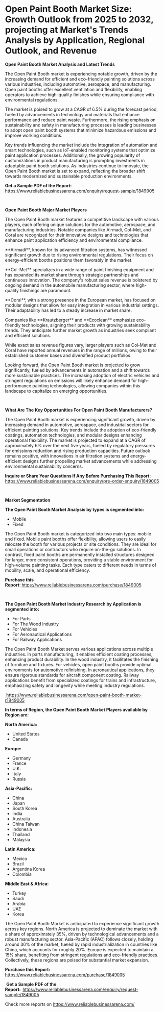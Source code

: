 <p><h1>Open Paint Booth Market Size: Growth Outlook from 2025 to 2032, projecting at Market's Trends Analysis by Application, Regional Outlook, and Revenue</h1></p><p><strong>Open Paint Booth Market Analysis and Latest Trends</strong></p>
<p><p>The Open Paint Booth market is experiencing notable growth, driven by the increasing demand for efficient and eco-friendly painting solutions across various industries, including automotive, aerospace, and manufacturing. Open paint booths offer excellent ventilation and flexibility, enabling operators to achieve high-quality finishes while ensuring compliance with environmental regulations. </p><p>The market is poised to grow at a CAGR of 6.5% during the forecast period, fueled by advancements in technology and materials that enhance performance and reduce paint waste. Furthermore, the rising emphasis on sustainability and safety in manufacturing processes is leading businesses to adopt open paint booth systems that minimize hazardous emissions and improve working conditions. </p><p>Key trends influencing the market include the integration of automation and smart technologies, such as IoT-enabled monitoring systems that optimize paint application processes. Additionally, the growing popularity of customizations in product manufacturing is prompting investments in adaptable paint booth solutions. As industries continue to innovate, the Open Paint Booth market is set to expand, reflecting the broader shift towards modernized and sustainable production environments.</p></p>
<p><strong>Get a Sample PDF of the Report:&nbsp;</strong> <a href="https://www.reliablebusinessarena.com/enquiry/request-sample/1849005?utm_campaign=3286&utm_medium=2&utm_source=Github&utm_content=ia&utm_term=11042025&utm_id=open-paint-booth">https://www.reliablebusinessarena.com/enquiry/request-sample/1849005</a></p>
<p>&nbsp;</p>
<p><strong>Open Paint Booth Major Market Players</strong></p>
<p><p>The Open Paint Booth market features a competitive landscape with various players, each offering unique solutions for the automotive, aerospace, and manufacturing industries. Notable companies like Airmadi, Col-Met, and Coral are recognized for their innovative designs and technologies that enhance paint application efficiency and environmental compliance.</p><p>**Airmadi**, known for its advanced filtration systems, has witnessed significant growth due to rising environmental regulations. Their focus on energy-efficient booths positions them favorably in the market. </p><p>**Col-Met** specializes in a wide range of paint finishing equipment and has expanded its market share through strategic partnerships and continuous innovation. The company's robust sales revenue is bolstered by ongoing demand in the automobile manufacturing sector, where high-quality finishings are paramount. </p><p>**Coral**, with a strong presence in the European market, has focused on modular designs that allow for easy integration in various industrial settings. Their adaptability has led to a steady increase in market share.</p><p>Companies like **Krautzberger** and **Ecoclean** emphasize eco-friendly technologies, aligning their products with growing sustainability trends. They anticipate further market growth as industries seek compliant and efficient solutions.</p><p>While exact sales revenue figures vary, larger players such as Col-Met and Coral have reported annual revenues in the range of millions, owing to their established customer bases and diversified product portfolios.</p><p>Looking forward, the Open Paint Booth market is projected to grow significantly, fueled by advancements in automation and a shift towards more sustainable practices. The increasing adoption of electric vehicles and stringent regulations on emissions will likely enhance demand for high-performance painting technologies, allowing companies within this landscape to capitalize on emerging opportunities.</p></p>
<p>&nbsp;</p>
<p><strong>What Are The Key Opportunities For Open Paint Booth Manufacturers?</strong></p>
<p><p>The Open Paint Booth market is experiencing significant growth, driven by increasing demand in automotive, aerospace, and industrial sectors for efficient painting solutions. Key trends include the adoption of eco-friendly coatings, automation technologies, and modular designs enhancing operational flexibility. The market is projected to expand at a CAGR of approximately 6% over the next five years, fueled by regulatory pressures for emissions reduction and rising production capacities. Future outlook remains positive, with innovations in air filtration systems and energy-efficient designs further propelling market advancements while addressing environmental sustainability concerns.</p></p>
<p><strong>Inquire or Share Your Questions If Any Before Purchasing This Report:</strong> <a href="https://www.reliablebusinessarena.com/enquiry/pre-order-enquiry/1849005?utm_campaign=3286&utm_medium=2&utm_source=Github&utm_content=ia&utm_term=11042025&utm_id=open-paint-booth">https://www.reliablebusinessarena.com/enquiry/pre-order-enquiry/1849005</a></p>
<p>&nbsp;</p>
<p><strong>Market Segmentation</strong></p>
<p><strong>The Open Paint Booth Market Analysis by types is segmented into:</strong></p>
<p><ul><li>Mobile</li><li>Fixed</li></ul></p>
<p><p>The Open Paint Booth market is categorized into two main types: mobile and fixed. Mobile paint booths offer flexibility, allowing users to easily relocate the booth for various projects or site conditions. They are ideal for small operations or contractors who require on-the-go solutions. In contrast, fixed paint booths are permanently installed structures designed for larger, more consistent operations, providing a stable environment for high-volume painting tasks. Each type caters to different needs in terms of mobility, scale, and operational efficiency.</p></p>
<p><strong>Purchase this Report:&nbsp;</strong><a href="https://www.reliablebusinessarena.com/purchase/1849005?utm_campaign=3286&utm_medium=2&utm_source=Github&utm_content=ia&utm_term=11042025&utm_id=open-paint-booth">https://www.reliablebusinessarena.com/purchase/1849005</a></p>
<p>&nbsp;</p>
<p><strong>The Open Paint Booth Market Industry Research by Application is segmented into:</strong></p>
<p><ul><li>For Parts</li><li>For The Wood Industry</li><li>For Vehicles</li><li>For Aeronautical Applications</li><li>For Railway Applications</li></ul></p>
<p><p>The Open Paint Booth Market serves various applications across multiple industries. In parts manufacturing, it enables efficient coating processes, enhancing product durability. In the wood industry, it facilitates the finishing of furniture and fixtures. For vehicles, open paint booths provide optimal environments for automotive refinishing. In aeronautical applications, they ensure rigorous standards for aircraft component coating. Railway applications benefit from specialized coatings for trains and infrastructure, emphasizing safety and longevity while meeting industry regulations.</p></p>
<p><a href="https://www.reliablebusinessarena.com/open-paint-booth-market-r1849005?utm_campaign=3286&utm_medium=2&utm_source=Github&utm_content=ia&utm_term=11042025&utm_id=open-paint-booth">&nbsp;https://www.reliablebusinessarena.com/open-paint-booth-market-r1849005</a></p>
<p><strong>In terms of Region, the Open Paint Booth Market Players available by Region are:</strong></p>
<p>
    <p> <strong> North America: </strong>
        <ul>
            <li>United States</li>
            <li>Canada</li>
        </ul>
        </p> 
    <p> <strong> Europe: </strong>
        <ul>
            <li>Germany</li>
            <li>France</li>
            <li>U.K.</li>
            <li>Italy</li>
            <li>Russia</li>
        </ul>
        </p> 
    <p> <strong> Asia-Pacific: </strong>
        <ul>
            <li>China</li>
            <li>Japan</li>
            <li>South Korea</li>
            <li>India</li>
            <li>Australia</li>
            <li>China Taiwan</li>
            <li>Indonesia</li>
            <li>Thailand</li>
            <li>Malaysia</li>
        </ul>
        </p> 
    <p> <strong> Latin America: </strong>
        <ul>
            <li>Mexico</li>
            <li>Brazil</li>
            <li>Argentina Korea</li>
            <li>Colombia</li>
        </ul>
        </p> 
    <p> <strong> Middle East & Africa: </strong>
        <ul>
            <li>Turkey</li>
            <li>Saudi</li>
            <li>Arabia</li>
            <li>UAE</li>
            <li>Korea</li>
        </ul>
    </p>
    </p>
<p><p>The Open Paint Booth Market is anticipated to experience significant growth across key regions. North America is projected to dominate the market with a share of approximately 35%, driven by technological advancements and a robust manufacturing sector. Asia-Pacific (APAC) follows closely, holding around 30% of the market, fueled by rapid industrialization in countries like China, which accounts for roughly 20%. Europe is expected to maintain a 15% share, benefiting from stringent regulations and eco-friendly practices. Collectively, these regions are poised for substantial market expansion.</p></p>
<p><strong>Purchase this Report: </strong><a href="https://www.reliablebusinessarena.com/purchase/1849005?utm_campaign=3286&utm_medium=2&utm_source=Github&utm_content=ia&utm_term=11042025&utm_id=open-paint-booth">https://www.reliablebusinessarena.com/purchase/1849005</a></p>
<p>&nbsp;<strong>Get a Sample PDF of the Report:&nbsp;&nbsp;</strong><a href="https://www.reliablebusinessarena.com/enquiry/request-sample/1849005?utm_campaign=3286&utm_medium=2&utm_source=Github&utm_content=ia&utm_term=11042025&utm_id=open-paint-booth">https://www.reliablebusinessarena.com/enquiry/request-sample/1849005</a></p>
<p><strong></strong></p>
<p>Check more reports on <a href="https://www.reliablebusinessarena.com/?utm_campaign=3286&utm_medium=2&utm_source=Github&utm_content=ia&utm_term=11042025&utm_id=open-paint-booth">https://www.reliablebusinessarena.com/</a></p>